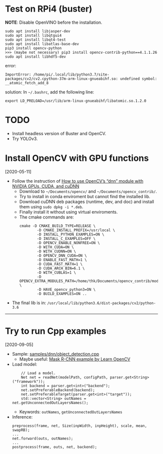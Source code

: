 # Test on RPi4 (buster)

__NOTE__: Disable OpenVINO before the installation.

```
sudo apt install libjasper-dev
sudo apt install libqtgui4 
sudo apt install libqt4-test
sudo apt install libatlas-base-dev 
pip3 install opencv-python
>>> (maybe not necessary) pip3 install opencv-contrib-python==4.1.1.26
sudo apt install libhdf5-dev 
```

error:
```
ImportError: /home/pi/.local/lib/python3.7/site-packages/cv2/cv2.cpython-37m-arm-linux-gnueabihf.so: undefined symbol: __atomic_fetch_add_8
```

solution:
In `~/.bashrc`, add the following line:
```
export LD_PRELOAD=/usr/lib/arm-linux-gnueabihf/libatomic.so.1.2.0
```

# TODO

* Install headless version of Buster and OpenCV.
* Try YOLOv3.

# Install OpenCV with GPU functions
[2020-05-11]

* Follow the instruction of [How to use OpenCV’s “dnn” module with NVIDIA GPUs, CUDA, and cuDNN](
https://www.pyimagesearch.com/2020/02/03/how-to-use-opencvs-dnn-module-with-nvidia-gpus-cuda-and-cudnn/)
  * Download to `~/Documents/opencv/` and `~/Documents/opencv_contrib/`.
  * Try to install in conda enviroment but cannot find the installed lib.
  * Download cuDNN deb packages (runtime, dev, and doc) and install them using `sudo dpkg -i *.deb`.
  * Finally install it without using virtual enviroments.
  * The cmake commands are:
    ```
    cmake -D CMAKE_BUILD_TYPE=RELEASE \
            -D CMAKE_INSTALL_PREFIX=/usr/local \
            -D INSTALL_PYTHON_EXAMPLES=ON \
            -D INSTALL_C_EXAMPLES=OFF \
            -D OPENCV_ENABLE_NONFREE=ON \
            -D WITH_CUDA=ON \
            -D WITH_CUDNN=ON \
            -D OPENCV_DNN_CUDA=ON \
            -D ENABLE_FAST_MATH=1 \
            -D CUDA_FAST_MATH=1 \
            -D CUDA_ARCH_BIN=6.1 \
            -D WITH_CUBLAS=1 \
            -D OPENCV_EXTRA_MODULES_PATH=/home/thk/Documents/opencv_contrib/modules \
            -D HAVE_opencv_python3=ON \
            -D BUILD_EXAMPLES=ON ..
    ```
* The final lib is in:
  `/usr/local/lib/python3.6/dist-packages/cv2/python-3.6`

---

# Try to run Cpp examples
[2020-09-05]

* Sample: [samples/dnn/object_detection.cpp](
https://github.com/opencv/opencv/blob/master/samples/dnn/object_detection.cpp)
  * Maybe useful: [Mask R-CNN example by Learn OpenCV](
https://www.learnopencv.com/deep-learning-based-object-detection-and-instance-segmentation-using-mask-r-cnn-in-opencv-python-c/)
* Load model:
  ```
      // Load a model.
      Net net = readNet(modelPath, configPath, parser.get<String>("framework"));
      int backend = parser.get<int>("backend");
      net.setPreferableBackend(backend);
      net.setPreferableTarget(parser.get<int>("target"));
      std::vector<String> outNames = net.getUnconnectedOutLayersNames();
  ```
  * Keywords: `outNames`, `getUnconnectedOutLayersNames`
* Inference:
  ```
  preprocess(frame, net, Size(inpWidth, inpHeight), scale, mean, swapRB);
  ...
  net.forward(outs, outNames);
  ...
  postprocess(frame, outs, net, backend);
  ```
